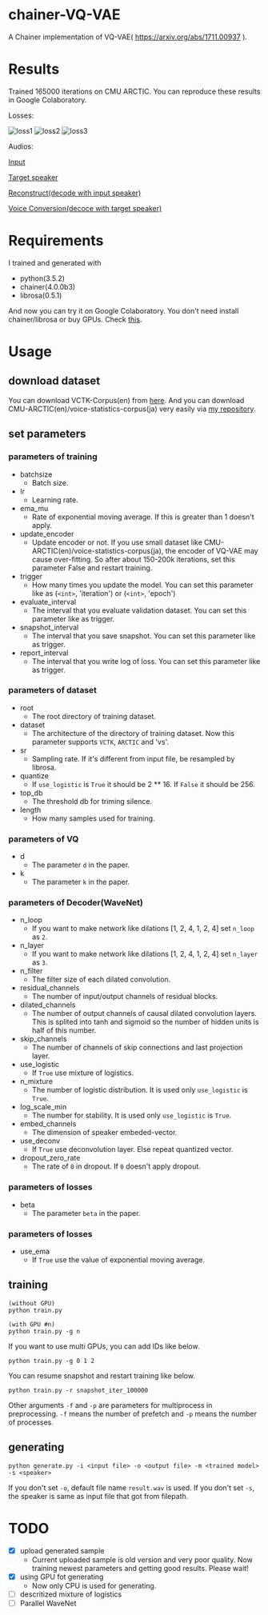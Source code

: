 # chainer-VQ-VAE
A Chainer implementation of VQ-VAE( https://arxiv.org/abs/1711.00937 ).

# Results
Trained 165000 iterations on CMU ARCTIC. You can reproduce these results in Google Colaboratory.

Losses:

![loss1](loss1.png)
![loss2](loss2.png)
![loss3](loss3.png)

Audios:

[Input](http://nana-music.com/sounds/037eb33f/)

[Target speaker](http://nana-music.com/sounds/0383457c/)

[Reconstruct(decode with input speaker)](http://nana-music.com/sounds/037eb451/)

[Voice Conversion(decoce with target speaker)](http://nana-music.com/sounds/037eb39a/)

# Requirements
I trained and generated with

- python(3.5.2)
- chainer(4.0.0b3)
- librosa(0.5.1)

And now you can try it on Google Colaboratory. You don't need install chainer/librosa or buy GPUs. Check [this](Colaboratory/README.md).
# Usage
## download dataset
You can download VCTK-Corpus(en) from [here](http://homepages.inf.ed.ac.uk/jyamagis/page3/page58/page58.html). And you can download CMU-ARCTIC(en)/voice-statistics-corpus(ja) very easily via [my repository](https://github.com/dhgrs/download_dataset).

## set parameters
### parameters of training
- batchsize
    - Batch size.
- lr
    - Learning rate.
- ema_mu
    - Rate of exponential moving average. If this is greater than 1 doesn't apply.
- update_encoder
    - Update encoder or not. If you use small dataset like CMU-ARCTIC(en)/voice-statistics-corpus(ja), the encoder of VQ-VAE may cause over-fitting. So after about 150-200k iterations, set this parameter False and restart training.
- trigger
    - How many times you update the model. You can set this parameter like as (`<int>`, 'iteration') or (`<int>`, 'epoch')
- evaluate_interval
    - The interval that you evaluate validation dataset. You can set this parameter like as trigger.
- snapshot_interval
    - The interval that you save snapshot. You can set this parameter like as trigger.
- report_interval
    - The interval that you write log of loss. You can set this parameter like as trigger.

### parameters of dataset
- root
    - The root directory of training dataset.
- dataset
    - The architecture of the directory of training dataset. Now this parameter supports `VCTK`, `ARCTIC` and 'vs'.
- sr
    - Sampling rate. If it's different from input file, be resampled by librosa.
- quantize
    - If `use_logistic` is `True` it should be 2 ** 16. If `False` it should be 256.
- top_db
    - The threshold db for triming silence.
- length
    - How many samples used for training.

### parameters of VQ
- d
    - The parameter `d` in the paper.
- k
    - The parameter `k` in the paper.

### parameters of Decoder(WaveNet)
- n_loop
    - If you want to make network like dilations [1, 2, 4, 1, 2, 4] set `n_loop` as `2`.
- n_layer
    - If you want to make network like dilations [1, 2, 4, 1, 2, 4] set `n_layer` as `3`.
- n_filter
    - The filter size of each dilated convolution.
- residual_channels
    - The number of input/output channels of residual blocks.
- dilated_channels
    - The number of output channels of causal dilated convolution layers. This is splited into tanh and sigmoid so the number of hidden units is half of this number.
- skip_channels
    - The number of channels of skip connections and last projection layer.
- use_logistic
    - If `True` use mixture of logistics.
- n_mixture
    - The number of logistic distribution. It is used only `use_logistic` is `True`.
- log_scale_min
    - The number for stability. It is used only `use_logistic` is `True`.
- embed_channels
    - The dimension of speaker embeded-vector.
- use_deconv
    - If `True` use deconvolution layer. Else repeat quantized vector.
- dropout_zero_rate
    - The rate of `0` in dropout. If `0` doesn't apply dropout.

### parameters of losses
- beta
    - The parameter `beta` in the paper.

### parameters of losses
- use_ema
    - If `True` use the value of exponential moving average.


## training
```
(without GPU)
python train.py

(with GPU #n)
python train.py -g n
```

If you want to use multi GPUs, you can add IDs like below.
```
python train.py -g 0 1 2
```

You can resume snapshot and restart training like below.
```
python train.py -r snapshot_iter_100000
```
Other arguments `-f` and `-p` are parameters for multiprocess in preprocessing. `-f` means the number of prefetch and `-p` means the number of processes.

## generating
```
python generate.py -i <input file> -o <output file> -m <trained model> -s <speaker>
```

If you don't set `-o`, default file name `result.wav` is used. If you don't set `-s`, the speaker is same as input file that got from filepath.

# TODO
- [x] upload generated sample
    - Current uploaded sample is old version and very poor quality. Now training newest parameters and getting good results. Please wait!
- [x] using GPU fot generating
    - Now only CPU is used for generating.
- [ ] descritized mixture of logistics
- [ ] Parallel WaveNet